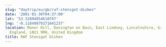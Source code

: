 ```yaml
---
slug: "daytrip/eu/gb/raf-stenigot-dishes"
date: '2001-01-30T04:37:00'
lat: '53.32894054610747'
lng: '-0.11849879371641237'
location: Manor Hill, Donington on Bain, East Lindsey, Lincolnshire, Greater Lincolnshire,
  England, LN11 9RH, United Kingdom
title: RAF Stenigot Dishes
---
```



